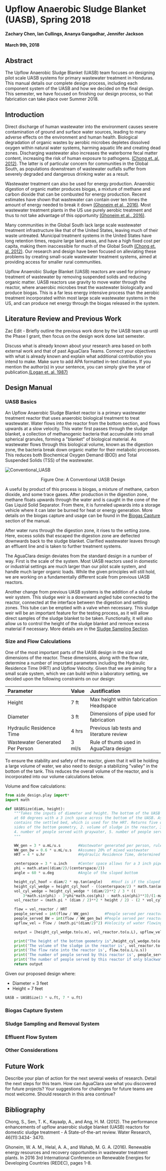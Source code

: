 # Upflow Anaerobic Sludge Blanket (UASB), Spring 2018
#### Zachary Chen, Ian Cullings, Ananya Gangadhar, Jennifer Jackson
#### March 9th, 2018

## Abstract
The Upflow Anaerobic Sludge Blanket (UASB) team focuses on designing pilot scale UASB systems for primary wastewater treatment in Honduras.  This manual details our complete design process, including each component system of the UASB and how we decided on the final design.  This semester, we have focused on finishing our design process, so that fabrication can take place over Summer 2018.

## Introduction

Direct discharge of human wastewater into the environment causes severe contamination of ground and surface water sources, leading to many adverse effects on the environment and human health.  Biological degradation of organic wastes by aerobic microbes depletes dissolved oxygen within natural water systems, harming aquatic life and creating dead zones.  Discharging wastewater also increases the waterborne fecal matter content, increasing the risk of human exposure to pathogens. [(Chong et. al. 2012)](https://www.sciencedirect.com/science/article/pii/S0043135412002400).  The latter is of particular concern for communities in the Global South, as populations downstream of wastewater outfalls suffer from severely degraded and dangerous drinking water as a result.  

Wastewater treatment can also be used for energy production.  Anaerobic digestion of organic matter produces biogas, a mixture of methane and carbon dioxide that can be combusted for energy production.  Recent estimates have shown that wastewater can contain over ten times the amount of energy needed to break it down [(Ghoneim et al., 2016)](http://ieeexplore.ieee.org/abstract/document/7577509/?reload=true).  Most wastewater treatment plants in the US use purely aerobic treatment and thus to not take advantage of this opportunity [(Ghoneim et al., 2016)](http://ieeexplore.ieee.org/abstract/document/7577509/?reload=true).  

Many communities in the Global South lack large scale wastewater treatment infrastructure like that of the United States, leaving much of their waste untreated.  Municipal treatment systems in the United States have long retention times, require large land areas, and have a high fixed cost per capita, making them inaccessible for much of the Global South [(Chong et. al. 2012)](https://www.sciencedirect.com/science/article/pii/S0043135412002400).  Our research and design have been focused on alleviating these problems by creating small-scale wastewater treatment systems, aimed at providing access for smaller rural communities.

Upflow Anaerobic Sludge Blanket (UASB) reactors are used for primary treatment of wastewater by removing suspended solids and reducing organic matter.  UASB reactors use gravity to move water through the reactor, where anaerobic microbes treat the wastewater biologically and produce biogas.  This is a far less energy intensive process than the aerobic treatment incorporated within most large scale wastewater systems in the US, and can produce net energy through the biogas released in the system.

## Literature Review and Previous Work
Zac Edit - Briefly outline the previous work done by the UASB team up until the Phase I grant, then focus on the design work done last semester.

Discuss what is already known about your research area based on both external work and that of past AguaClara Teams. Connect your objectives with what is already known and explain what additional contribution you intend to make. Make sure to add APA formatted in-text citations. If you mention the author(s) in your sentence, you can simply give the year of publication.[(Logan et. al. 1987)](http://www.jstor.org/stable/pdf/25043431.pdf?acceptTC=true)

## Design Manual



### UASB Basics

An Upflow Anaerobic Sludge Blanket reactor is a primary wastewater treatment reactor that uses anaerobic biological treatment to treat wastewater.  Water flows into the reactor from the bottom section, and flows upwards at a slow velocity.  This water first passes through the sludge blanket, a collection of methanogenic bacteria that accumulate into small spherical granules, forming a "blanket" of biological material.  As wastewater flows through this biological volume, known as the digestion zone, the bacteria break down organic matter for their metabolic processes.  This reduces both Biochemical Oxygen Demand (BOD) and Total Suspended Solids (TSS) of the wastewater.

![Conventional_UASB](https://github.com/AguaClara/UASB/blob/master/Images/Conventional_UASB.PNG?raw=true)

<p align="center">Figure One: A Conventional UASB Design </p>

A useful by product of this process is biogas, a mixture of methane, carbon dioxide, and some trace gases.  After production in the digestion zone, methane floats upwards through the water and is caught in the cone of the Gas Liquid Solid Separator.  From there, it is funneled upwards into a storage vehicle where it can later be burned for heat or energy generation.  More details on the biogas capture and usage can be found in the [Biogas Capture](#Biogas-Capture-System) section of the manual.

After water runs through the digestion zone, it rises to the setting zone.  Here, excess solids that escaped the digestion zone are deflected downwards back to the sludge blanket.  Clarified wastewater leaves through an effluent line and is taken to further treatment systems.  

The AguaClara design deviates from the standard design in a number of way.  First is the scale of the system.  Most UASB reactors used in domestic or industrial settings are much larger than our pilot scale system, and handle much larger organic loads.  While the given principles will still hold, we are working on a fundamentally different scale from previous UASB reactors.

Another change from previous UASB systems is the addition of a sludge weir system.  This sludge weir is a downward angled tube connected to the reactor, connected at the interface between the digestion and settling zones.  This tube can be emptied with a valve when necessary.  This sludge weir will be an important feature for the testing process, as it will allow direct samples of the sludge blanket to be taken.  Functionally, it will also allow us to control the height of the sludge blanket and remove excess material if necessary. More details are in the [Sludge Sampling Section](#Sludge-Sampling-and-Removal-System).



### Size and Flow Calculations
One of the most important parts of the UASB design in the size and dimensions of the reactor.  These dimensions, along with the flow rate, determine a number of important parameters including the Hydraulic Residence Time (HRT) and Upflow Velocity.  Given that we are aiming for a small scale system, which we can build within a laboratory setting, we decided upon the following constraints on our design:

Parameter| Value | Justification
:------------- |:-------------|:--------
Height | 7 ft| Max height within fabrication Headspace
Diameter  | 3 ft  | Dimensions of pipe used for fabrication
Hydraulic Residence Time | 4 hrs | Previous lab tests and literature review
Wastewater Generated Per Person| 3 ml/s | Rule of thumb used in AguaClara design  |   |  

To ensure the stability and safety of the reactor, given that it will be holding a large volume of water, we also need to design a stabilizing "valley" in the bottom of the tank.  This reduces the overall volume of the reactor, and is incorporated into our volume calculations below.

Volume and flow calculations:
```python
from aide_design.play import*
import math

def UASBSize(diam, height):
    """Takes the inputs of diameter and height. The bottom of the UASB is sloped
    at 60 degrees with a 3 inch space across the bottom of the UASB. Assumes that half the reactor
    contains the settled bed, which is used for the HRT. Returns five outputs: 1. height of the sloped
    sides of the bottom geometry, 2. volume of sludge in the reactor, 3. flow rate,
    4. number of people served with graywater, 5. number of people served with blackwater.
    """

    WW_gen = 3 * u.mL/u.s        #Wastewater generated per person, rule of thumb from Monroe
    WW_gen_bw = 0.6 * u.mL/u.s   #Assumes 20% of mixed wastewater
    HRT = 4 * u.hr               #Hydraulic Residence Time, determined from lab scale tests

    centerspace = 3 * u.inch     #Center space allows for a 3 inch pipe across the bottom
    phi = math.atan((diam/2)/(centerspace/2))
    angle = 60 * u.deg           #Angle of the sloped bottom

    height_cyl_hoof = diam/2 * np.tan(angle)    #Hoof is if the sloped bottom meets in the centerline
    height_cyl_wedge = height_cyl_hoof - ((centerspace/2) * math.tan(angle))   #Wedge is if the sloped bottom is offset from centerline
    vol_cyl_wedge = height_cyl_wedge * (diam/2)**2 / 3 * ((
        3*math.sin(phi) - 3*phi*math.cos(phi) - math.sin(phi)**3)/(1-math.cos(phi)))
    vol_reactor = (math.pi * (diam / 2)**2 * height / 2) - (2 * vol_cyl_wedge)

    flow = vol_reactor / HRT
    people_served = int(flow / WW_gen)       #People served per reactor
    people_served_BW = int(flow / WW_gen_bw) #People served per reactor treating only blackwater
    upflow_vel = flow / (math.pi*(diam/2)^2) #Velocity of water flowing up through reactor = Q/A

    output = [height_cyl_wedge.to(u.m), vol_reactor.to(u.L), upflow_vel.to(u.m/u.hr), flow.to(u.L/u.s), people_served, people_served_BW]

    print("The height of the bottom geometry is",height_cyl_wedge.to(u.m))
    print('The volume of the sludge in the reactor is', vol_reactor.to(u.L))
    print('The flow rate into the reactor is', flow.to(u.L/u.s))
    print('The number of people served by this reactor is', people_served)
    print('The number of people served by this reactor if only blackwater is treated is', people_served_BW)
    return output

```

Given our proposed design where:
* Diameter = 3 feet
* Height = 7 feet

```python
UASB = UASBSize(3 * u.ft, 7 * u.ft)
```

### Biogas Capture System



### Sludge Sampling and Removal System

### Effluent Flow System

### Other Considerations

## Future Work
Describe your plan of action for the next several weeks of research. Detail the next steps for this team. How can AguaClara use what you discovered for future projects? Your suggestions for challenges for future teams are most welcome. Should research in this area continue?

## Bibliography
Chong, S., Sen, T. K., Kayaalp, A., and Ang, H. M. (2012). The performance enhancements of upflow anaerobic sludge blanket (UASB) reactors for domestic sludge treatment - A State-of-the-art review. Water Research, 46(11):3434-
3470.

Ghoneim, W. A. M., Helal, A. A., and Wahab, M. G. A. (2016). Renewable energy resources and recovery opportunities in wastewater treatment plants. In 2016 3rd International Conference on Renewable Energies for Developing
Countries (REDEC), pages 1-8.
